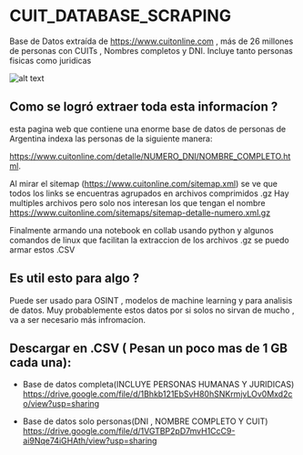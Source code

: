 # CUIT_DATABASE_SCRAPING
Base de Datos extraída de https://www.cuitonline.com , más de 26 millones de personas con CUITs , Nombres completos y DNI.
Incluye tanto personas fisicas como juridicas 


![alt text](https://www.cuitonline.com/images/logo-header.png)

## Como se logró extraer toda esta informacíon ?

esta pagina web que contiene una enorme base de datos de personas de Argentina indexa las personas de la siguiente manera:

https://www.cuitonline.com/detalle/NUMERO_DNI/NOMBRE_COMPLETO.html.

Al mirar el sitemap (https://www.cuitonline.com/sitemap.xml) se ve que todos los links se encuentras agrupados en archivos comprimidos .gz
Hay multiples archivos pero solo nos interesan los que tengan el nombre https://www.cuitonline.com/sitemaps/sitemap-detalle-numero.xml.gz

Finalmente armando una notebook en collab usando python y algunos comandos de linux que facilitan la extraccion de los archivos .gz se puedo armar estos .CSV

## Es util esto para algo ?

Puede ser usado para OSINT , modelos de machine learning y para analisis de datos. Muy probablemente estos datos por si solos no sirvan de mucho , va a ser necesario más infromacíon.

## Descargar en .CSV ( Pesan un poco mas de 1 GB cada una):

* Base de datos completa(INCLUYE PERSONAS HUMANAS Y JURIDICAS)
https://drive.google.com/file/d/1Bhkb121EbSvH80hSNKrmjvLOv0Mxd2co/view?usp=sharing

* Base de datos solo personas(DNI , NOMBRE COMPLETO Y CUIT)
https://drive.google.com/file/d/1VGTBP2pD7mvH1CcC9-ai9Nqe74iGHAth/view?usp=sharing
